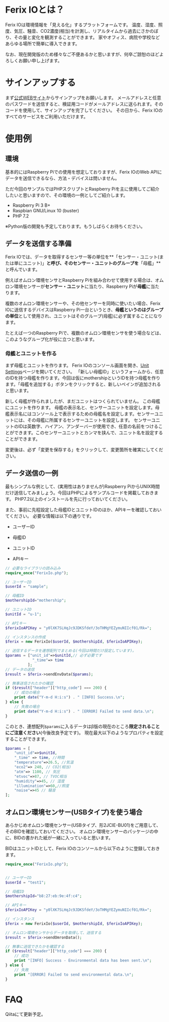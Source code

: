 # Ferix IOとは？

Ferix IOは環境情報を「見える化」するプラットフォームです。
温度、湿度、照度、気圧、騒音、CO2濃度(相当)を計測し、リアルタイムから過去にさかのぼり、その量と変化を観測することができます。
家やオフィス、病院や学校などあらゆる場所で簡単に導入できます。

なお、現在開発版のため様々なご不便あるかと思いますが、何卒ご諒恕のほどよろしくお願い申し上げます。

# サインアップする

まず[公式WEBサイト]( https://www.ferix.io/ )からサインアップをお願いします。
メールアドレスと任意のパスワードを送信すると、検証用コードがメールアドレスに送られます。そのコードを使用して、サインアップを完了してください。
その日から、Ferix IOのすべてのサービスをご利用いただけます。

# 使用例

## 環境

基本的にはRaspberry Piでの使用を想定しておりますが、Ferix IOのWeb APIにデータを送信できるなら、方法・デバイスは問いません。

ただ今回のサンプルではPHPスクリプトとRaspberry Piを主に使用してご紹介したいと思いますので、その環境の一例としてご紹介します。

- Raspberry Pi 3 B+
- Raspbian GNU/Linux 10 (buster)
- PHP 7.2

※Python版の開発も予定しております。もうしばらくお待ちください。

## データを送信する準備

Ferix IOでは、データを取得するセンサー等の単位を**「センサー・ユニット(または単にユニット)」**と呼び、そのセンサー・ユニットのグループを**「母艦」**と呼んでいます。

例えばオムロン環境センサとRaspberry Piを組み合わせて使用する場合は、オムロン環境センサーが**センサー・ユニット**に当たり、Raspberry Piが**母艦**に当たります。

複数のオムロン環境センサーや、その他センサーを同時に使いたい場合、Ferix IOに送信するデバイスはRaspberry Pi一台というとき、**母艦というのはグループの単位**として使用され、ユニットはそのグループ(母艦)に必ず属することになります。

たとえば一つのRaspberry Piで、複数のオムロン環境センサを使う場合などは、このようなグループ化が役に立つと思います。

### 母艦とユニットを作る

まず母艦とユニットを作ります。
Ferix IOのコンソール画面を開き、[Unit Settings](https://app.ferix.io/setting_units)ページを開いてください。
「新しい母艦ID」というフォームから、任意のIDを持つ母艦を作ります。今回は仮にmothershipというIDを持つ母艦を作ります。「母艦を追加する」ボタンをクリックすると、新しいペインが追加されると思います。

新しく母艦が作られましたが、まだユニットはつくられていません。
この母艦にユニットを作ります。
母艦の表示名と、センサーユニットを設定します。母艦表示名にはコンソール上で表示するための母艦名を設定します。センサーユニットには、その母艦に所属するセンサーユニットを設定します。
センサーユニットのIDは英数字、ハイアン、アンダーバーが使用でき、任意の名前をつけることができます。このセンサーユニットとカンマを挟んで、ユニット名を設定することができます。

変更後は、必ず「変更を保存する」をクリックして、変更箇所を確実にしてください。

## データ送信の一例

最もシンプルな例として、(実用性はありませんが)Raspberry PiからUNIX時間だけ送信してみましょう。今回はPHPによるサンプルコードを掲載しておきます。
PHP7.2以上のインストールを先に行っておいてください。

また、事前に先程設定した母艦IDとユニットIDのほか、APIキーを確認しておいてください。
必要な情報は以下の通りです。

- ユーザーID

- 母艦ID

- ユニットID

- APIキー

  

```php
// 必要なライブラリの読み込み
require_once("FerixIo.php");

// ユーザーID
$userId = "sample";

// 母艦ID
$mothershipId="mothership";

// ユニットID
$unitId = "u-1";

// APIキー
$ferixIoAPIKey = "y0lXK7SLHqJc9JDKSfdeY/3oTHMgYEZymuNIIcf01/Rk=";

// インスタンスの作成
$ferix = new FerixIo($userId, $mothershipId, $ferixIoAPIKey);

// 送信するデータを連想配列でまとめる(今回は時間だけ設定しています)。
$params = ["unit_id"=>$unitId,// 必ず必要です
			"_time"=> time
          ];
// データの送信
$result = $ferix->sendEnvData($params);

// 無事送信されたかの確認
if ($result["header"]["http_code"] === 200) {
    // 成功の場合
    print date("Y-m-d H:i:s") . " [INFO] Success.\n";
} else {
    // 失敗の場合
    print date("Y-m-d H:i:s") . " [ERROR] Failed to send data.\n";
}
```

このとき、連想配列`$params`に入るデータはβ版の現在のところ**限定されることにご注意ください**(今後改良予定です)。
現在最大以下のようなプロパティを設定することができます。

```php
$params = [
    "unit_id"=>$unitId,
    "_time" => time, //時間
    "temperature"=>26.5, //気温
    "eco2"=> 240, // CO2(相当)
    "atm"=> 1100, // 気圧
    "etvoc"=>87, // TVOC相当
    "humidity"=>45, // 湿度
    "illumination"=>60,//照度
    "noise"=>45 // 騒音
];

```

## オムロン環境センサー(USBタイプ)を使う場合

あらかじめオムロン環境センサー(USBタイプ、形2JCIE-BU01)をご用意して、そのBIDを確認しておいてください。
オムロン環境センサーのパッケージの中に、BIDの書かれた紙が一緒に入っていると思います。

BIDはユニットIDとして、Ferix IOのコンソールから以下のように登録しておきます。

```php
require_once("FerixIo.php");


// ユーザーID
$userId = "test1";

// 母艦ID
$mothershipId="b8:27:eb:9e:4f:c4";

// APIキー
$ferixIoAPIKey = "y0lXK7SLHqJc9JDKSfdeY/3oTHMgYEZymuNIIcf01/Rk=";

// インスタンス
$ferix = new FerixIo($userId, $mothershipId, $ferixIoAPIKey);

// オムロン環境センサからデータを取得して、送信する
$result = $ferix->sendOmronData();

// 無事に送信できたかを確認する
if ($result["header"]["http_code"] === 200) {
    // 成功
    print "[INFO] Success - Environmental data has been sent.\n";
} else {
    // 失敗
    print "[ERROR] Failed to send environmental data.\n";
}

```



# FAQ

Qiitaにて更新予定。
